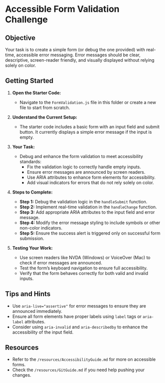 # Accessible Form Validation Challenge

## Objective

Your task is to create a simple form (or debug the one provided) with real-time, accessible error messaging. Error messages should be clear, descriptive, screen-reader friendly, and visually displayed without relying solely on color.

## Getting Started

1. **Open the Starter Code:**
   - Navigate to the `FormValidation.js` file in this folder or create a new file to start from scratch. 

2. **Understand the Current Setup:**
   - The starter code includes a basic form with an input field and submit button. It currently displays a simple error message if the input is empty.

3. **Your Task:**
   - Debug and enhance the form validation to meet accessibility standards:
     - Fix the validation logic to correctly handle empty inputs.
     - Ensure error messages are announced by screen readers.
     - Use ARIA attributes to enhance form elements for accessibility.
     - Add visual indicators for errors that do not rely solely on color.

4. **Steps to Complete:**
   - **Step 1:** Debug the validation logic in the `handleSubmit` function.
   - **Step 2:** Implement real-time validation in the `handleChange` function.
   - **Step 3:** Add appropriate ARIA attributes to the input field and error message.
   - **Step 4:** Modify the error message styling to include symbols or other non-color indicators.
   - **Step 5:** Ensure the success alert is triggered only on successful form submission.
     
5. **Testing Your Work:**
   - Use screen readers like NVDA (Windows) or VoiceOver (Mac) to check if error messages are announced.
   - Test the form’s keyboard navigation to ensure full accessibility.
   - Verify that the form behaves correctly for both valid and invalid inputs.

## Tips and Hints

- Use `aria-live="assertive"` for error messages to ensure they are announced immediately.
- Ensure all form elements have proper labels using `label` tags or `aria-label` attributes.
- Consider using `aria-invalid` and `aria-describedby` to enhance the accessibility of the input field.

## Resources

- Refer to the `/resources/AccessibilityGuide.md` for more on accessible forms.
- Check the `/resources/GitGuide.md` if you need help pushing your changes.

